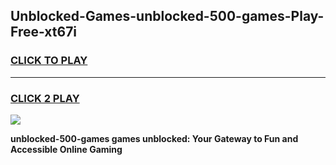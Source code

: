
## Unblocked-Games-unblocked-500-games-Play-Free-xt67i
<h3>
<a href="https://premium76.site?title=unblocked-500-games&ref=23A">CLICK TO PLAY</a></h3>
<hr>

<h3>
<a href="https://premium76.site?title=unblocked-500-games&ref=23A">CLICK 2 PLAY</a>
  
</h3>

<a href="https://premium76.site?title=unblocked-500-games&ref=23A"><img src="https://clearcache.store/games.png"></a>


**unblocked-500-games games unblocked: Your Gateway to Fun and Accessible Online Gaming**
